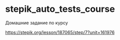 # stepik_auto_tests_course
Домашние задание по курсу

https://stepik.org/lesson/187065/step/7?unit=161976

